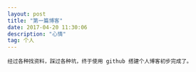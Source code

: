 ```yaml
---
layout: post
title: "第一篇博客"
date: 2017-04-20 11:30:06 
description: "心情"
tag: 个人 
--- 
```


    经过各种找资料，踩过各种坑，终于使用 github 搭建个人博客初步完成了。